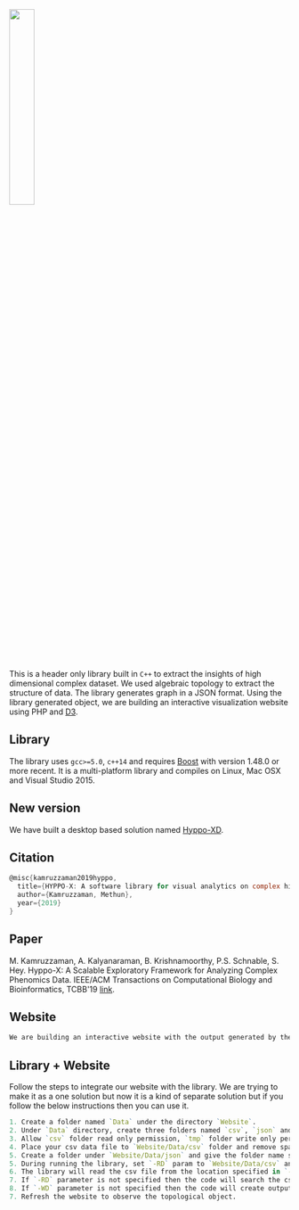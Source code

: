<img src="https://github.com/xperthut/HYPPO-X/blob/master/images/logo_hypen.png" width="30%" style="margin:0" />

This is a header only library built in `C++` to extract the insights of high dimensional complex dataset. We used algebraic topology to extract the structure of data. The library generates graph in a JSON format. Using the library generated object, we are building an interactive visualization website using PHP and [D3](https://d3js.org/).

## Library
The library uses `gcc>=5.0`, `c++14` and requires [Boost](http://www.boost.org/) with version 1.48.0 or more recent. It is a multi-platform library and compiles on Linux, Mac OSX and Visual Studio 2015.

## New version
We have built a desktop based solution named [Hyppo-XD](https://mhmethun.com/Hyppo-XD/). 

## Citation
```C
@misc{kamruzzaman2019hyppo,
  title={HYPPO-X: A software library for visual analytics on complex high dimensional data},
  author={Kamruzzaman, Methun},
  year={2019}
}
```

## Paper
M. Kamruzzaman, A. Kalyanaraman, B. Krishnamoorthy, P.S. Schnable, S. Hey. Hyppo-X: A Scalable Exploratory Framework for Analyzing Complex Phenomics Data. IEEE/ACM Transactions on Computational Biology and Bioinformatics, TCBB'19 [link](https://ieeexplore.ieee.org/document/8880514).

## Website
```R
We are building an interactive website with the output generated by the library. One can use the library output to their own website. We are building our website using php framework named [Codeigniter](https://codeigniter.com/) and javascript framework named [D3](https://d3js.org/).
```

## Library + Website
Follow the steps to integrate our website with the library. We are trying to make it as a one solution but now it is a kind of separate solution but if you follow the below instructions then you can use it.
```R
1. Create a folder named `Data` under the directory `Website`.
2. Under `Data` directory, create three folders named `csv`, `json` and `tmp`.
3. Allow `csv` folder read only permission, `tmp` folder write only permission and 'json' folder both read and write permission.
4. Place your csv data file to `Website/Data/csv` folder and remove space from file name.
5. Create a folder under `Website/Data/json` and give the folder name same as the csv file name. Give both read and write permission here. For instance, if the csv file name `abcd.csv` then create a folder named `abcd`.
5. During running the library, set `-RD` param to `Website/Data/csv` and set `-WD` param to `Website/Data/json`
6. The library will read the csv file from the location specified in `-RD` parameter. Similarly, it will write the json file to the folder (for instance, `abcd`) in location specified in `-WD` parameter.
7. If `-RD` parameter is not specified then the code will search the csv file from the source file location.
8. If `-WD` parameter is not specified then the code will create output json file to the source file location.
7. Refresh the website to observe the topological object.
```
